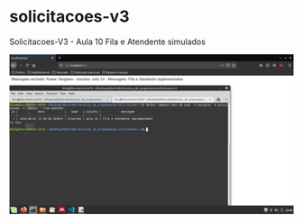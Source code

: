 # solicitacoes-v3
Solicitacoes-V3 - Aula 10 
Fila e Atendente simulados

![Solicitacoes-V3 - Fila e Atendente](https://github.com/dicogoldoni/solicitacoes-v3/blob/master/images/fila_e_atendente.png)
